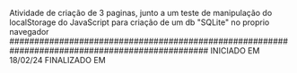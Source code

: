 Atividade de criação de 3 paginas, junto a um teste de manipulação do localStorage do JavaScript para criação de um db "SQLite" no proprio navegador
################################################################################################
INICIADO EM 18/02/24
FINALIZADO EM